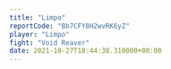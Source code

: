 ```yaml
---
title: "Limpo"
reportCode: "Bb7CFY8H2wvRK6yZ"
player: "Limpo"
fight: "Void Reaver"
date: 2021-10-27T18:44:38.310000+00:00
---
```

